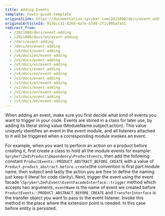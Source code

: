 ```yaml
---
title: Adding Events
template: howto-guide-template
originalLink: https://documentation.spryker.com/2021080/docs/event-adding
originalArticleId: 9136cc31-4264-4a7e-b7d8-2f1c966afa51
redirect_from:
  - /2021080/docs/event-adding
  - /2021080/docs/en/event-adding
  - /docs/event-adding
  - /docs/en/event-adding
  - /v6/docs/event-adding
  - /v6/docs/en/event-adding
  - /v5/docs/event-adding
  - /v5/docs/en/event-adding
  - /v4/docs/event-adding
  - /v4/docs/en/event-adding
  - /v3/docs/event-adding
  - /v3/docs/en/event-adding
  - /v2/docs/event-adding
  - /v2/docs/en/event-adding
  - /v1/docs/event-adding
  - /v1/docs/en/event-adding
---
```


When adding an event, make sure you first decide what kind of events you want to trigger in your code. Events are stored in a class for later use, by adding its literal string value (ModuleName.subject.action). This value uniquely identifies an event in the event module, and all listeners attached to it will be triggered when a corresponding module invokes an event.

For example, when you want to perform an action on a product before creating it, first create a class to hold all the module events for example: `Spryker\Zed\Product\Dependency\ProductEvents`, then add the following constant `ProductEvents::PRODUCT_ABSTRACT_BEFORE_CREATE` with a value of `Product.product_abstract.before.create`(the convention is first part module name, then subject and lastly the action you are free to define the naming just keep it literal for code clarity). Next, trigger the event using the event facade `\Spryker\Zed\Event\EventFacadeInterface::trigger` method which accepts two arguments, `eventName` is the name of event we created before `ProductEvents::PRODUCT_ABSTRACT_BEFORE_CREATE` and `TransferInterface` is the transfer object you want to pass to the event listener. Invoke this method in the place where the extension point is needed. In this case before entity is persisted.
